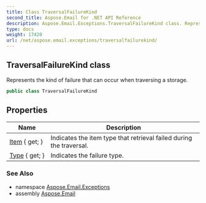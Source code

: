 ```yaml
---
title: Class TraversalFailureKind
second_title: Aspose.Email for .NET API Reference
description: Aspose.Email.Exceptions.TraversalFailureKind class. Represents the kind of failure that can occur when traversing a storage
type: docs
weight: 17420
url: /net/aspose.email.exceptions/traversalfailurekind/
---
```

## TraversalFailureKind class

Represents the kind of failure that can occur when traversing a storage.

```csharp
public class TraversalFailureKind
```

## Properties

| Name | Description |
| --- | --- |
| [Item](../../aspose.email.exceptions/traversalfailurekind/item/) { get; } | Indicates the item type that retrieval failed during the traversal. |
| [Type](../../aspose.email.exceptions/traversalfailurekind/type/) { get; } | Indicates the failure type. |

### See Also

* namespace [Aspose.Email.Exceptions](../../aspose.email.exceptions/)
* assembly [Aspose.Email](../../)


